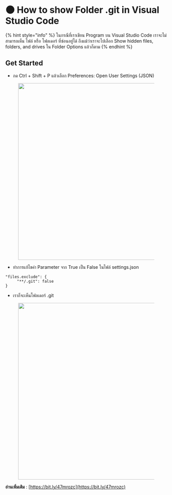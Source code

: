 # 🌑 How to show Folder .git in Visual Studio Code

{% hint style="info" %}
ในกรณีที่เราเขียน Program บน Visual Studio Code เราจะไม่สามารถเห็น ไฟล์ หรือ โฟลเดอร์ ที่ซ่อนอยู่ได้ ถึงแม้ว่าเราจะไปเลือก Show hidden files, folders, and drives ใน Folder Options แล้วก็ตาม
{% endhint %}

## **Get Started**

* กด Ctrl + Shift + P แล้วเลือก Preferences: Open User Settings (JSON)

<figure><img src="https://codeinsane.files.wordpress.com/2023/08/vscode-git-01.png?w=1024" alt="" height="550" width="1024"><figcaption></figcaption></figure>

* ทำการแก้ไขค่า Parameter จาก True เป็น False ในไฟล์ settings.json

```
"files.exclude": {
     "**/.git": false
}
```

* เราก็จะเห็นโฟลเดอร์ .git

<figure><img src="https://codeinsane.files.wordpress.com/2023/08/vscode-git-02.png?w=1024" alt="" height="550" width="1024"><figcaption></figcaption></figure>

**อ่านเพิ่มเติม** : [https://bit.ly/47mrozc](https://bit.ly/47mrozc)
